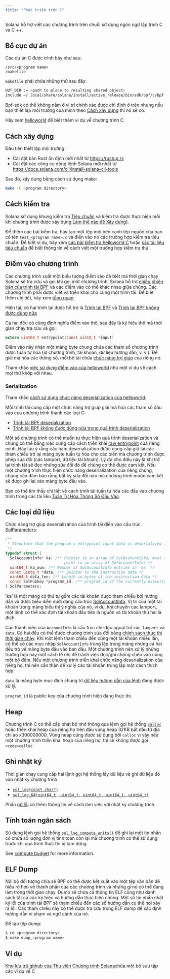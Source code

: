 ```yaml
---
title: "Phát triển trên C"
---
```


Solana hỗ trợ viết các chương trình trên chuỗi sử dụng ngôn ngữ lập trình C và C ++.

## Bố cục dự án

Các dự án C được trình bày như sau:

```
/src/<program name>
/makefile
```

`makefile` phải chứa những thứ sau đây:

```bash
OUT_DIR := <path to place to resulting shared object>
include ~/.local/share/solana/install/active_release/bin/sdk/bpf/c/bpf.mk
```

Bpf-sdk có thể không nằm ở vị trí chính xác được chỉ định ở trên nhưng nếu bạn thiết lập môi trường của mình theo [Cách xây dựng](#how-to-build) thì nó sẽ có.

Hãy xem [helloworld](https://github.com/solana-labs/example-helloworld/tree/master/src/program-c) để biết thêm ví dụ về chương trình C.

## Cách xây dựng

Đầu tiên thiết lập môi trường:

- Cài đặt bản Rust ổn định mới nhất từ https://rustup.rs
- Cài đặt các công cụ dòng lệnh Solana mới nhất từ https://docs.solana.com/cli/install-solana-cli-tools

Sau đó, xây dựng bằng cách sử dụng make:

```bash
make -C <program directory>
```

## Cách kiểm tra

Solana sử dụng khung kiểm tra [Tiêu chuẩn](https://github.com/Snaipe/Criterion) và kiểm tra được thực hiện mỗi khi chương trình được xây dựng [Làm thế nào để Xây dựng](#how-to-build)].

Để thêm các bài kiểm tra, hãy tạo một tệp mới bên cạnh tệp nguồn của bạn có tên `test_<program name>.c` và điền vào nó các trường hợp kiểm tra tiêu chuẩn. Để biết ví dụ, hãy xem [các bài kiểm tra helloworld C](https://github.com/solana-labs/example-helloworld/blob/master/src/program-c/src/helloworld/test_helloworld.c) hoặc [các tài liệu tiêu chuẩn](https://criterion.readthedocs.io/en/master) để biết thông tin về cách viết một trường hợp kiểm tra thử.

## Điểm vào chương trình

Các chương trình xuất một biểu tượng điểm vào đã biết mà thời gian chạy Solana sẽ tra cứu và gọi khi gọi một chương trình. Solana hỗ trợ [nhiều phiên bản của trình tải BPF](overview.md#versions) và các điểm vào có thể khác nhau giữa chúng. Các chương trình phải được viết và triển khai cho cùng một trình tải. Để biết thêm chi tiết, hãy xem [tổng quan](overview#loaders).

Hiện tại, có hai trình tải được hỗ trợ là [Trình tải BPF](https://github.com/solana-labs/solana/blob/7ddf10e602d2ed87a9e3737aa8c32f1db9f909d8/sdk/program/src/bpf_loader.rs#L17) và [Trình tải BPF không được dùng nữa](https://github.com/solana-labs/solana/blob/7ddf10e602d2ed87a9e3737aa8c32f1db9f909d8/sdk/program/src/bpf_loader_deprecated.rs#L14)

Cả hai đều có cùng định nghĩa điểm vào thô, sau đây là ký hiệu thô mà thời gian chạy tra cứu và gọi:

```c
extern uint64_t entrypoint(const uint8_t *input)
```

Điểm vào này nhận một mảng byte chung chứa các tham số chương trình được tuần tự hóa (id chương trình, tài khoản, dữ liệu hướng dẫn, v. v.). Để giải mã hóa các thông số, mỗi bộ tải chứa [chức năng trợ giúp](#Serialization) của riêng nó.

Tham khảo [việc sử dụng điểm vào của helloworld](https://github.com/solana-labs/example-helloworld/blob/bc0b25c0ccebeff44df9760ddb97011558b7d234/src/program-c/src/helloworld/helloworld.c#L37) như một ví dụ về cách mọi thứ khớp với nhau.

### Serialization

Tham khảo [cách sử dụng chức năng deserialization của helloworld](https://github.com/solana-labs/example-helloworld/blob/bc0b25c0ccebeff44df9760ddb97011558b7d234/src/program-c/src/helloworld/helloworld.c#L43).

Mỗi trình tải cung cấp một chức năng trợ giúp giải mã hóa các tham số đầu vào của chương trình thành các loại C:

- [Trình tải BPF deserialization](https://github.com/solana-labs/solana/blob/d2ee9db2143859fa5dc26b15ee6da9c25cc0429c/sdk/bpf/c/inc/solana_sdk.h#L304)
- [Trình tải BPF không được dùng nữa trong quá trình deserialization](https://github.com/solana-labs/solana/blob/8415c22b593f164020adc7afe782e8041d756ddf/sdk/bpf/c/inc/deserialize_deprecated.h#L25)

Một số chương trình có thể muốn tự thực hiện quá trình deserialization và chúng có thể bằng việc cung cấp cách triển khai [raw entrypoint](#program-entrypoint) của riêng mình. Hãy lưu ý rằng các hàm deserialization được cung cấp giữ lại các tham chiếu trở lại mảng byte tuần tự hóa cho các biến mà chương trình được phép sửa đổi (các lamport, dữ liệu tài khoản). Lý do cho điều này là khi trở lại trình tải sẽ đọc những sửa đổi đó để chúng có thể được cam kết. Nếu một chương trình thực hiện chức năng deserialization của riêng chúng, chúng cần đảm bảo rằng bất kỳ sửa đổi nào mà chương trình muốn cam kết sẽ được ghi lại vào mảng byte đầu vào.

Bạn có thể tìm thấy chi tiết về cách trình tải tuần tự hóa các đầu vào chương trình trong các tài liệu [Tuần Tự Hóa Thông Số Đầu Vào](overview.md#input-parameter-serialization).

## Các loại dữ liệu

Chức năng trợ giúp deserialization của trình tải điền vào cấu trúc [SolParameters](https://github.com/solana-labs/solana/blob/8415c22b593f164020adc7afe782e8041d756ddf/sdk/bpf/c/inc/solana_sdk.h#L276):

```c
/**
 * Structure that the program's entrypoint input data is deserialized into.
 */
typedef struct {
  SolAccountInfo* ka; /** Pointer to an array of SolAccountInfo, must already
                          point to an array of SolAccountInfos */
  uint64_t ka_num; /** Number of SolAccountInfo entries in `ka` */
  const uint8_t *data; /** pointer to the instruction data */
  uint64_t data_len; /** Length in bytes of the instruction data */
  const SolPubkey *program_id; /** program_id of the currently executing program */
} SolParameters;
```

'ka' là một mảng có thứ tự gồm các tài khoản được tham chiếu bởi hướng dẫn và được biểu diễn dưới dạng cấu trúc [SolAccountInfo](https://github.com/solana-labs/solana/blob/8415c22b593f164020adc7afe782e8041d756ddf/sdk/bpf/c/inc/solana_sdk.h#L173). Vị trí của một tài khoản trong mảng biểu thị ý nghĩa của nó, ví dụ, khi chuyển các lamport, một lệnh có thể xác định tài khoản đầu tiên là nguồn và tài khoản thứ hai là đích.

Các thành viên của `AccountInfo` là cấu trúc chỉ-đọc ngoại trừ `các lamport` và `data`. Cả hai đều có thể được chương trình sửa đổi bằng [chính sách thực thi thời gian chạy](developing/programming-model/accounts.md#policy). Khi một lệnh tham chiếu đến cùng một tài khoản nhiều lần, có thể có các mục nhập `SolAccountInfo` trùng lặp trong mảng nhưng cả hai đều trỏ về mảng byte đầu vào ban đầu. Một chương trình nên xử lý những trường hợp này một cách tế nhị để tránh việc đọc/ghi chồng chéo vào cùng một bộ đệm. Nếu một chương trình triển khai chức năng deserialization của riêng họ, thì nên cẩn thận để xử lý các tài khoản trùng lặp một cách thích hợp.

`data` là mảng byte mục đích chung từ [dữ liệu hướng dẫn của lệnh](developing/programming-model/transactions.md#instruction-data) đang được xử lý.

`program_id` là public key của chương trình hiện đang thực thi.

## Heap

Chương trình C có thể cấp phát bộ nhớ thông qua lệnh gọi hệ thống [`calloc`](https://github.com/solana-labs/solana/blob/c3d2d2134c93001566e1e56f691582f379b5ae55/sdk/bpf/c/inc/solana_sdk.h#L245) hoặc triển khai heap của riêng họ trên đầu vùng heap 32KB bắt đầu từ địa chỉ ảo x300000000. Vùng heap cũng được sử dụng bởi `calloc` vì vậy nếu một chương trình triển khai heap của riêng họ, thì sẽ không được gọi ` <code>calloc`.

## Ghi nhật ký

Thời gian chạy cung cấp hai lệnh gọi hệ thống lấy dữ liệu và ghi dữ liệu đó vào nhật ký chương trình.

- [`sol_log(const char*)`](https://github.com/solana-labs/solana/blob/d2ee9db2143859fa5dc26b15ee6da9c25cc0429c/sdk/bpf/c/inc/solana_sdk.h#L128)
- [`sol_log_64(uint64_t, uint64_t, uint64_t, uint64_t, uint64_t)`](https://github.com/solana-labs/solana/blob/d2ee9db2143859fa5dc26b15ee6da9c25cc0429c/sdk/bpf/c/inc/solana_sdk.h#L134)

Phần [gỡ lỗi](debugging.md#logging) có thêm thông tin về cách làm việc với nhật ký chương trình.

## Tính toán ngân sách

Sử dụng lệnh gọi hệ thống [`sol_log_compute_units()`](https://github.com/solana-labs/solana/blob/d3a3a7548c857f26ec2cb10e270da72d373020ec/sdk/bpf/c/inc/solana_sdk.h#L140) để ghi lại một tin nhắn có chứa số lượng đơn vị tính toán còn lại mà chương trình có thể sử dụng trước khi quá trình thực thi bị tạm dừng

See [compute budget](developing/programming-model/runtime.md#compute-budget) for more information.

## ELF Dump

Nội bộ đối tượng chia sẻ BPF có thể được kết xuất vào một tệp văn bản để hiểu rõ hơn về thành phần của các chương trình và những gì nó có thể đang làm trong thời gian chạy. Dump sẽ chứa cả thông tin ELF cũng như danh sách tất cả các ký hiệu và hướng dẫn thực hiện chúng. Một số tin nhắn nhật ký lỗi của trình tải BPF sẽ tham chiếu đến các số hướng dẫn cụ thể nơi xảy ra lỗi. Các tham chiếu này có thể được tra cứu trong ELF dump để xác định hướng dẫn vi phạm và ngữ cảnh của nó.

Để tạo tệp dump:

```bash
$ cd <program directory>
$ make dump_<program name>
```

## Ví dụ

[ Kho lưu trữ github của Thư viện Chương trình Solana](https://github.com/solana-labs/solana-program-library/tree/master/examples/c)chứa một bộ sưu tập các ví dụ về C
